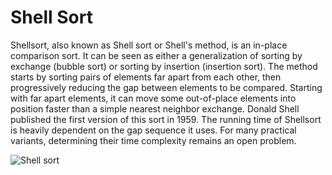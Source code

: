 # Shell Sort

Shellsort, also known as Shell sort or Shell's method, is an in-place comparison sort. It can be seen as either a generalization of sorting by exchange (bubble sort) or sorting by insertion (insertion sort). The method starts by sorting pairs of elements far apart from each other, then progressively reducing the gap between elements to be compared. Starting with far apart elements, it can move some out-of-place elements into position faster than a simple nearest neighbor exchange. Donald Shell published the first version of this sort in 1959. The running time of Shellsort is heavily dependent on the gap sequence it uses. For many practical variants, determining their time complexity remains an open problem.

![Shell sort](https://upload.wikimedia.org/wikipedia/commons/d/d8/Sorting_shellsort_anim.gif)

